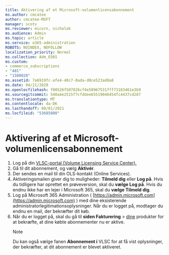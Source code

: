 ```yaml
---
title: Aktivering af et Microsoft-volumenlicensabonnement
ms.author: cmcatee
author: cmcatee-MSFT
manager: scotv
ms.reviewer: micurn, nicholak
ms.audience: Admin
ms.topic: article
ms.service: o365-administration
ROBOTS: NOINDEX, NOFOLLOW
localization_priority: Normal
ms.collection: Adm_O365
ms.custom:
- commerce_subscriptions
- "481"
- "1500028"
ms.assetid: 7a6919fc-afe4-40c7-8ada-d8ce523ad8a8
ms.date: 04/21/2020
ms.openlocfilehash: f00526f507826cf4e58967531fff73183461e3b9
ms.sourcegitcommit: 540a4e2515f7cfddee65519046454fc4437cd287
ms.translationtype: MT
ms.contentlocale: da-DK
ms.lasthandoff: 08/01/2021
ms.locfileid: "53685800"
---
```

# <a name="activating-a-microsoft-volume-license-subscription"></a>Aktivering af et Microsoft-volumenlicensabonnement

1. Log på din [VLSC-portal (Volume Licensing Service Center).](https://go.microsoft.com/fwlink/p/?LinkId=329762)
2. Gå til dit abonnement, og vælg **Aktivér**.
3. Der sendes en mail til din OLS-kontakt (Online Services).
4. Aktiveringsmailen giver dig to muligheder: **Tilmeld dig** eller **Log på**. Hvis du tidligere har oprettet en prøveversion, skal du **vælge Log på**. Hvis du endnu ikke har en lejer i Microsoft 365, skal du **vælge Tilmeld dig**.
5. Log på Microsoft 365 Administration ( [https://admin.microsoft.com](https://admin.microsoft.com) ) med dine eksisterende administratorlegitimationsoplysninger. Når du er logget på, modtager du endnu en mail, der bekræfter dit køb.
6. Når du er logget på, skal du gå til **siden Fakturering** \> [dine](https://go.microsoft.com/fwlink/p/?linkid=842054) produkter for at bekræfte, at dine købte abonnementer nu er aktive. 
    > [!NOTE]
    > Du kan også vælge fanen **Abonnement i** VLSC for at få vist oplysninger, der bekræfter, at dit abonnement er blevet aktiveret.
